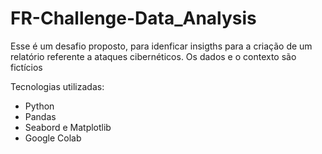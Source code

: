 # FR-Challenge-Data_Analysis
Esse é um desafio proposto, para idenficar insigths para a criação de um relatório referente a ataques cibernéticos. Os dados e o contexto são fictícios

Tecnologias utilizadas:
- Python
- Pandas
- Seabord e Matplotlib
- Google Colab
